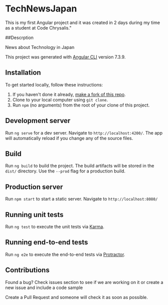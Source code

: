 # TechNewsJapan
This is my first Angular project and it was created in 2 days during my time as a student at Code Chrysalis."

##Descrption

News about Technology in Japan

This project was generated with [Angular CLI](https://github.com/angular/angular-cli) version 7.3.9.

## Installation
To get started locally, follow these instructions:

1. If you haven't done it already, [make a fork of this repo]().
1. Clone to your local computer using `git clone`.
1. Run `npm` (no arguments) from the root of your clone of this project.


## Development server

Run `ng serve` for a dev server. Navigate to `http://localhost:4200/`. The app will automatically reload if you change any of the source files.


## Build

Run `ng build` to build the project. The build artifacts will be stored in the `dist/` directory. Use the `--prod` flag for a production build.

## Production server

Run `npm start` to start a static server. Navigate to `http://localhost:8080/`


## Running unit tests

Run `ng test` to execute the unit tests via [Karma](https://karma-runner.github.io).

## Running end-to-end tests

Run `ng e2e` to execute the end-to-end tests via [Protractor](http://www.protractortest.org/).

## Contributions

Found a bug? Check issues section to see if we are working on it or create a new issue and include a code sample

Create a Pull Request and someone will check it as soon as possible.

